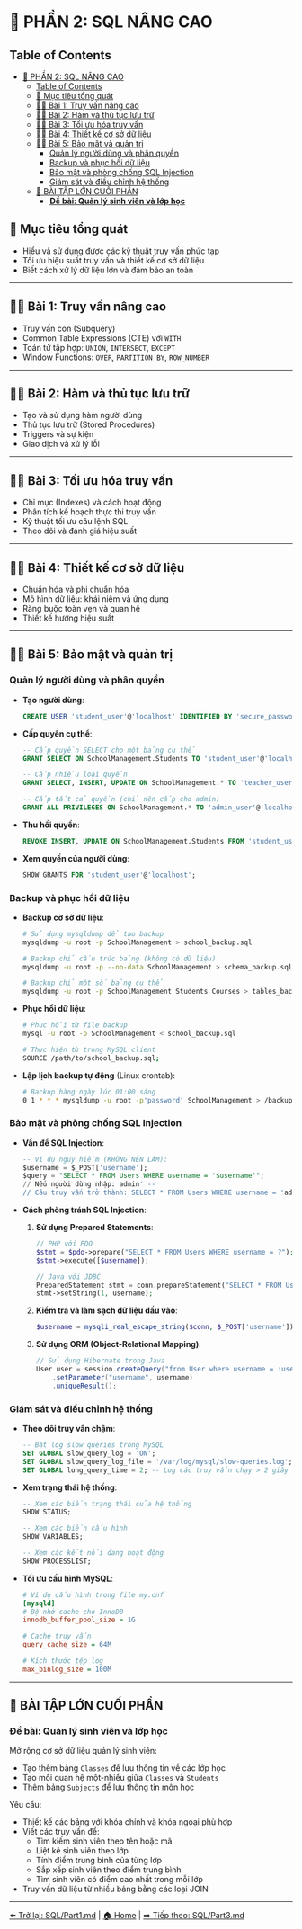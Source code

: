 # 📘 PHẦN 2: SQL NÂNG CAO

## Table of Contents

- [📘 PHẦN 2: SQL NÂNG CAO](#-phần-2-sql-nâng-cao)
  - [Table of Contents](#table-of-contents)
  - [🎯 Mục tiêu tổng quát](#-mục-tiêu-tổng-quát)
  - [🧑‍🏫 Bài 1: Truy vấn nâng cao](#-bài-1-truy-vấn-nâng-cao)
  - [🧑‍🏫 Bài 2: Hàm và thủ tục lưu trữ](#-bài-2-hàm-và-thủ-tục-lưu-trữ)
  - [🧑‍🏫 Bài 3: Tối ưu hóa truy vấn](#-bài-3-tối-ưu-hóa-truy-vấn)
  - [🧑‍🏫 Bài 4: Thiết kế cơ sở dữ liệu](#-bài-4-thiết-kế-cơ-sở-dữ-liệu)
  - [🧑‍🏫 Bài 5: Bảo mật và quản trị](#-bài-5-bảo-mật-và-quản-trị)
    - [Quản lý người dùng và phân quyền](#quản-lý-người-dùng-và-phân-quyền)
    - [Backup và phục hồi dữ liệu](#backup-và-phục-hồi-dữ-liệu)
    - [Bảo mật và phòng chống SQL Injection](#bảo-mật-và-phòng-chống-sql-injection)
    - [Giám sát và điều chỉnh hệ thống](#giám-sát-và-điều-chỉnh-hệ-thống)
  - [🧪 BÀI TẬP LỚN CUỐI PHẦN](#-bài-tập-lớn-cuối-phần)
    - [**Đề bài: Quản lý sinh viên và lớp học**](#đề-bài-quản-lý-sinh-viên-và-lớp-học)

## 🎯 Mục tiêu tổng quát

- Hiểu và sử dụng được các kỹ thuật truy vấn phức tạp
- Tối ưu hiệu suất truy vấn và thiết kế cơ sở dữ liệu
- Biết cách xử lý dữ liệu lớn và đảm bảo an toàn

---

## 🧑‍🏫 Bài 1: Truy vấn nâng cao

- Truy vấn con (Subquery)
- Common Table Expressions (CTE) với `WITH`
- Toán tử tập hợp: `UNION`, `INTERSECT`, `EXCEPT`
- Window Functions: `OVER`, `PARTITION BY`, `ROW_NUMBER`

---

## 🧑‍🏫 Bài 2: Hàm và thủ tục lưu trữ

- Tạo và sử dụng hàm người dùng
- Thủ tục lưu trữ (Stored Procedures)
- Triggers và sự kiện
- Giao dịch và xử lý lỗi

---

## 🧑‍🏫 Bài 3: Tối ưu hóa truy vấn

- Chỉ mục (Indexes) và cách hoạt động
- Phân tích kế hoạch thực thi truy vấn
- Kỹ thuật tối ưu câu lệnh SQL
- Theo dõi và đánh giá hiệu suất

---

## 🧑‍🏫 Bài 4: Thiết kế cơ sở dữ liệu

- Chuẩn hóa và phi chuẩn hóa
- Mô hình dữ liệu: khái niệm và ứng dụng
- Ràng buộc toàn vẹn và quan hệ
- Thiết kế hướng hiệu suất

---

## 🧑‍🏫 Bài 5: Bảo mật và quản trị

### Quản lý người dùng và phân quyền

- **Tạo người dùng**:

  ```sql
  CREATE USER 'student_user'@'localhost' IDENTIFIED BY 'secure_password';
  ```

- **Cấp quyền cụ thể**:

  ```sql
  -- Cấp quyền SELECT cho một bảng cụ thể
  GRANT SELECT ON SchoolManagement.Students TO 'student_user'@'localhost';

  -- Cấp nhiều loại quyền
  GRANT SELECT, INSERT, UPDATE ON SchoolManagement.* TO 'teacher_user'@'localhost';

  -- Cấp tất cả quyền (chỉ nên cấp cho admin)
  GRANT ALL PRIVILEGES ON SchoolManagement.* TO 'admin_user'@'localhost';
  ```

- **Thu hồi quyền**:

  ```sql
  REVOKE INSERT, UPDATE ON SchoolManagement.Students FROM 'student_user'@'localhost';
  ```

- **Xem quyền của người dùng**:

  ```sql
  SHOW GRANTS FOR 'student_user'@'localhost';
  ```

### Backup và phục hồi dữ liệu

- **Backup cơ sở dữ liệu**:

  ```bash
  # Sử dụng mysqldump để tạo backup
  mysqldump -u root -p SchoolManagement > school_backup.sql

  # Backup chỉ cấu trúc bảng (không có dữ liệu)
  mysqldump -u root -p --no-data SchoolManagement > schema_backup.sql

  # Backup chỉ một số bảng cụ thể
  mysqldump -u root -p SchoolManagement Students Courses > tables_backup.sql
  ```

- **Phục hồi dữ liệu**:

  ```bash
  # Phục hồi từ file backup
  mysql -u root -p SchoolManagement < school_backup.sql

  # Thực hiện từ trong MySQL client
  SOURCE /path/to/school_backup.sql;
  ```

- **Lập lịch backup tự động** (Linux crontab):

  ```bash
  # Backup hàng ngày lúc 01:00 sáng
  0 1 * * * mysqldump -u root -p'password' SchoolManagement > /backup/school_$(date +\%Y\%m\%d).sql
  ```

### Bảo mật và phòng chống SQL Injection

- **Vấn đề SQL Injection**:

  ```sql
  -- Ví dụ nguy hiểm (KHÔNG NÊN LÀM):
  $username = $_POST['username'];
  $query = "SELECT * FROM Users WHERE username = '$username'";
  // Nếu người dùng nhập: admin' --
  // Câu truy vấn trở thành: SELECT * FROM Users WHERE username = 'admin' --'
  ```

- **Cách phòng tránh SQL Injection**:

  1. **Sử dụng Prepared Statements**:

     ```php
     // PHP với PDO
     $stmt = $pdo->prepare("SELECT * FROM Users WHERE username = ?");
     $stmt->execute([$username]);

     // Java với JDBC
     PreparedStatement stmt = conn.prepareStatement("SELECT * FROM Users WHERE username = ?");
     stmt->setString(1, username);
     ```

  2. **Kiểm tra và làm sạch dữ liệu đầu vào**:

     ```php
     $username = mysqli_real_escape_string($conn, $_POST['username']);
     ```

  3. **Sử dụng ORM (Object-Relational Mapping)**:

     ```java
     // Sử dụng Hibernate trong Java
     User user = session.createQuery("from User where username = :username")
         .setParameter("username", username)
         .uniqueResult();
     ```

### Giám sát và điều chỉnh hệ thống

- **Theo dõi truy vấn chậm**:

  ```sql
  -- Bật log slow queries trong MySQL
  SET GLOBAL slow_query_log = 'ON';
  SET GLOBAL slow_query_log_file = '/var/log/mysql/slow-queries.log';
  SET GLOBAL long_query_time = 2; -- Log các truy vấn chạy > 2 giây
  ```

- **Xem trạng thái hệ thống**:

  ```sql
  -- Xem các biến trạng thái của hệ thống
  SHOW STATUS;

  -- Xem các biến cấu hình
  SHOW VARIABLES;

  -- Xem các kết nối đang hoạt động
  SHOW PROCESSLIST;
  ```

- **Tối ưu cấu hình MySQL**:

  ```ini
  # Ví dụ cấu hình trong file my.cnf
  [mysqld]
  # Bộ nhớ cache cho InnoDB
  innodb_buffer_pool_size = 1G

  # Cache truy vấn
  query_cache_size = 64M

  # Kích thước tệp log
  max_binlog_size = 100M
  ```

---

## 🧪 BÀI TẬP LỚN CUỐI PHẦN

### **Đề bài: Quản lý sinh viên và lớp học**

Mở rộng cơ sở dữ liệu quản lý sinh viên:

- Tạo thêm bảng `Classes` để lưu thông tin về các lớp học
- Tạo mối quan hệ một-nhiều giữa `Classes` và `Students`
- Thêm bảng `Subjects` để lưu thông tin môn học

Yêu cầu:

- Thiết kế các bảng với khóa chính và khóa ngoại phù hợp
- Viết các truy vấn để:
  - Tìm kiếm sinh viên theo tên hoặc mã
  - Liệt kê sinh viên theo lớp
  - Tính điểm trung bình của từng lớp
  - Sắp xếp sinh viên theo điểm trung bình
  - Tìm sinh viên có điểm cao nhất trong mỗi lớp
- Truy vấn dữ liệu từ nhiều bảng bằng các loại JOIN

---

[⬅️ Trở lại: SQL/Part1.md](JQL/Part1.md) |
[🏠 Home](../README.md) |
[➡️ Tiếp theo: SQL/Part3.md](SQL/Part3.md)
